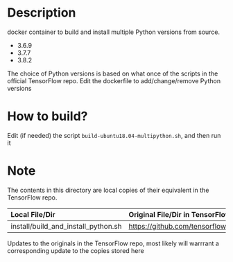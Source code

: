 # Description

docker container to build and install multiple Python versions from source.
* 3.6.9
* 3.7.7
* 3.8.2

The choice of Python versions is based on what once of the scripts in the official TensorFlow repo.
Edit the dockerfile to add/change/remove Python versions


# How to build?

Edit (if needed) the script `build-ubuntu18.04-multipython.sh`, and then run it

# Note

The contents in this directory are local copies of their equivalent in the TensorFlow repo.

| Local File/Dir | Original File/Dir in TensorFlow repo |
|:---|:---|
| install/build_and_install_python.sh | https://github.com/tensorflow/tensorflow/blob/master/tensorflow/tools/ci_build/install/build_and_install_python.sh |


Updates to the originals in the TensorFlow repo, most likely will warrrant a corresponding update to the copies stored here

